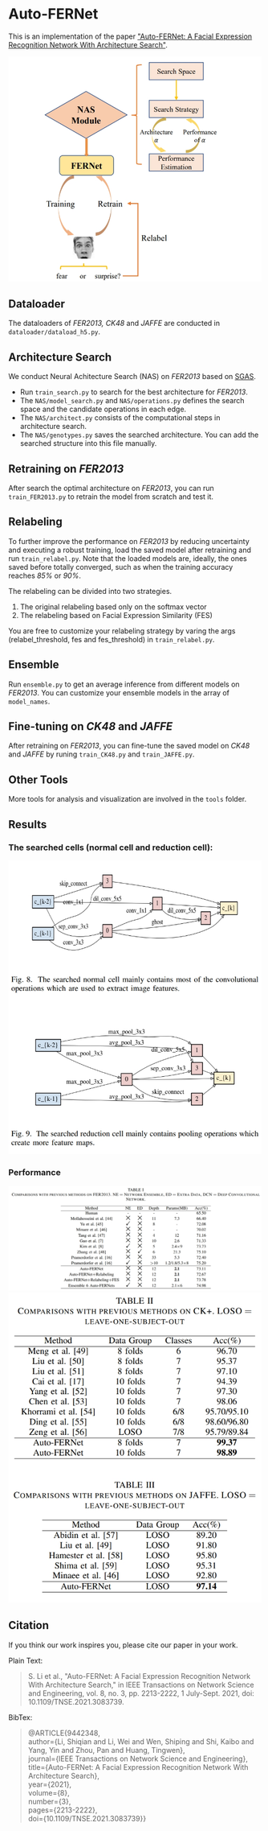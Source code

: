 # Auto-FERNet
This is an implementation of the paper ["Auto-FERNet: A Facial Expression Recognition Network With Architecture Search"](https://ieeexplore.ieee.org/abstract/document/9442348).
<div align="center"><img alt="overview.png" src="images/overview.png"/></div>

## Dataloader
The dataloaders of _FER2013, CK48_ and _JAFFE_ are conducted in `dataloader/dataload_h5.py`.

## Architecture Search
We conduct Neural Achitecture Search (NAS) on _FER2013_ based on [SGAS](https://arxiv.org/abs/1912.00195).

* Run `train_search.py` to search for the best architecture for _FER2013_.
* The `NAS/model_search.py` and `NAS/operations.py` defines the search space and the candidate operations in each edge.
* The `NAS/architect.py` consists of the computational steps in architecture search.
* The `NAS/genotypes.py` saves the searched architecture. You can add the searched structure into this file manually.

## Retraining on _FER2013_
After search the optimal architecture on _FER2013_, you can run `train_FER2013.py` to retrain the model from scratch and test it.

## Relabeling
To further improve the performance on _FER2013_ by reducing uncertainty and executing a robust training, load the saved model after retraining and run `train_relabel.py`. Note that the loaded models are, ideally, the ones saved before totally converged, such as when the training accuracy reaches _85%_ or _90%_. 

The relabeling can be divided into two strategies.
1. The original relabeling based only on the softmax vector
2. The relabeling based on Facial Expression Similarity (FES)

You are free to customize your relabeling strategy by varing the args (relabel_threshold, fes and fes_threshold) in `train_relabel.py`.

## Ensemble
Run `ensemble.py` to get an average inference from different models on _FER2013_. You can customize your ensemble models in the array of `model_names`.

## Fine-tuning on _CK48_ and _JAFFE_
After retraining on _FER2013_, you can fine-tune the saved model on _CK48_ and _JAFFE_ by runing `train_CK48.py` and `train_JAFFE.py`.

## Other Tools
More tools for analysis and visualization are involved in the `tools` folder.

## Results
### The searched cells (normal cell and reduction cell):

<img alt="cells.png" src="images/cells.png"/>

### Performance

<div align="center"><img alt="FER2013.png" src="images/FER2013.png"/></div>
<div align="center"><img alt="CK_JAFFE.png" src="images/CK_JAFFE.png"/></div>

## Citation
If you think our work inspires you, please cite our paper in your work.

Plain Text:
>S. Li et al., "Auto-FERNet: A Facial Expression Recognition Network With Architecture Search," in IEEE Transactions on Network Science and Engineering, vol. 8, no. 3, pp. 2213-2222, 1 July-Sept. 2021, doi: 10.1109/TNSE.2021.3083739.

BibTex:
>@ARTICLE{9442348,  
> author={Li, Shiqian and Li, Wei and Wen, Shiping and Shi, Kaibo and Yang, Yin and Zhou, Pan and Huang, Tingwen},  
> journal={IEEE Transactions on Network Science and Engineering},   
> title={Auto-FERNet: A Facial Expression Recognition Network With Architecture Search},   
> year={2021},  
> volume={8},  
> number={3},  
> pages={2213-2222},  
> doi={10.1109/TNSE.2021.3083739}}
